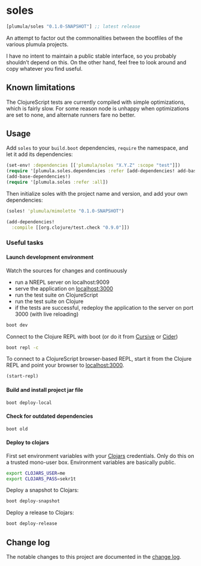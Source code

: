 # soles

[](dependency)
```clojure
[plumula/soles "0.1.0-SNAPSHOT"] ;; latest release
```
[](/dependency)

An attempt to factor out the commonalities between the bootfiles of the
various plumula projects.

I have no intent to maintain a public stable interface, so you probably
shouldn’t depend on this. On the other hand, feel free to look around
and copy whatever you find useful.

## Known limitations

The ClojureScript tests are currently compiled with simple optimizations, which
is fairly slow. For some reason node is unhappy when optimizations are set to
none, and alternate runners fare no better.

## Usage

Add `soles` to your `build.boot` dependencies, `require` the namespace,
and let it add its dependencies:

```clj
(set-env! :dependencies [['plumula/soles "X.Y.Z" :scope "test"]])
(require '[plumula.soles.dependencies :refer [add-dependencies! add-base-dependencies!]])
(add-base-dependencies!)
(require '[plumula.soles :refer :all])
```

Then initialize soles with the project name and version, and add your own dependencies:

```clj
(soles! 'plumula/mimolette "0.1.0-SNAPSHOT")

(add-dependencies!
  :compile [[org.clojure/test.check "0.9.0"]])
```


### Useful tasks

#### Launch development environment
Watch the sources for changes and continuously
- run a NREPL server on localhost:9009
- serve the application on [localhost:3000](http://localhost:3000)
- run the test suite on ClojureScript
- run the test suite on Clojure
- if the tests are successful, redeploy the application to the server on port
  3000 (with live reloading)

```bash
boot dev
```

Connect to the Clojure REPL with boot (or do it from
[Cursive](https://cursive-ide.com/userguide/repl.html#remote-repls) or
[Cider](https://github.com/boot-clj/boot/wiki/Cider-REPL))
```bash
boot repl -c
```

To connect to a ClojureScript browser-based REPL, start it from the Clojure REPL
and point your browser to [localhost:3000](http://localhost:3000).
```clj
(start-repl)
```

#### Build and install project jar file
```bash
boot deploy-local
```

#### Check for outdated dependencies
```bash
boot old
```

#### Deploy to clojars

First set environment variables with your [Clojars](https://clojars.org/)
credentials. Only do this on a trusted mono-user box. Environment variables are
basically public.
```bash
export CLOJARS_USER=me
export CLOJARS_PASS=sekr1t
```

Deploy a snapshot to Clojars:
```bash
boot deploy-snapshot
```

Deploy a release to Clojars:
```bash
boot deploy-release
```

## Change log

The notable changes to this project are documented in the [change log](CHANGELOG.md).
